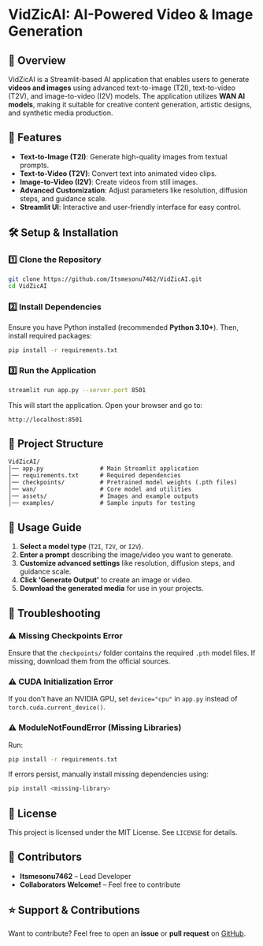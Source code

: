# VidZicAI: AI-Powered Video & Image Generation

## 📌 Overview
VidZicAI is a Streamlit-based AI application that enables users to generate **videos and images** using advanced text-to-image (T2I), text-to-video (T2V), and image-to-video (I2V) models. The application utilizes **WAN AI models**, making it suitable for creative content generation, artistic designs, and synthetic media production.

## 🚀 Features
- **Text-to-Image (T2I)**: Generate high-quality images from textual prompts.
- **Text-to-Video (T2V)**: Convert text into animated video clips.
- **Image-to-Video (I2V)**: Create videos from still images.
- **Advanced Customization**: Adjust parameters like resolution, diffusion steps, and guidance scale.
- **Streamlit UI**: Interactive and user-friendly interface for easy control.

## 🛠 Setup & Installation
### 1️⃣ Clone the Repository
```bash
git clone https://github.com/Itsmesonu7462/VidZicAI.git
cd VidZicAI
```

### 2️⃣ Install Dependencies
Ensure you have Python installed (recommended **Python 3.10+**). Then, install required packages:
```bash
pip install -r requirements.txt
```

### 3️⃣ Run the Application
```bash
streamlit run app.py --server.port 8501
```
This will start the application. Open your browser and go to:
```
http://localhost:8501
```

## 📁 Project Structure
```
VidZicAI/
│── app.py                # Main Streamlit application
│── requirements.txt      # Required dependencies
│── checkpoints/          # Pretrained model weights (.pth files)
│── wan/                  # Core model and utilities
│── assets/               # Images and example outputs
│── examples/             # Sample inputs for testing
```

## 🧩 Usage Guide
1. **Select a model type** (`T2I`, `T2V`, or `I2V`).
2. **Enter a prompt** describing the image/video you want to generate.
3. **Customize advanced settings** like resolution, diffusion steps, and guidance scale.
4. **Click 'Generate Output'** to create an image or video.
5. **Download the generated media** for use in your projects.

## 🔧 Troubleshooting
### ⚠️ Missing Checkpoints Error
Ensure that the `checkpoints/` folder contains the required `.pth` model files. If missing, download them from the official sources.

### ⚠️ CUDA Initialization Error
If you don't have an NVIDIA GPU, set `device="cpu"` in `app.py` instead of `torch.cuda.current_device()`.

### ⚠️ ModuleNotFoundError (Missing Libraries)
Run:
```bash
pip install -r requirements.txt
```
If errors persist, manually install missing dependencies using:
```bash
pip install <missing-library>
```

## 📜 License
This project is licensed under the MIT License. See `LICENSE` for details.

## 👥 Contributors
- **Itsmesonu7462** – Lead Developer
- **Collaborators Welcome!** – Feel free to contribute

## ⭐ Support & Contributions
Want to contribute? Feel free to open an **issue** or **pull request** on [GitHub](https://github.com/Itsmesonu7462/VidZicAI).

